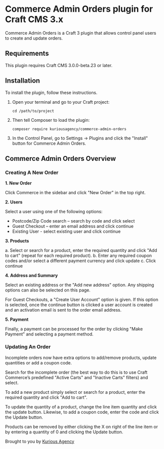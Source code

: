 # Commerce Admin Orders plugin for Craft CMS 3.x

Commerce Admin Orders is a Craft 3 plugin that allows control panel users to create and update orders.

## Requirements

This plugin requires Craft CMS 3.0.0-beta.23 or later.

## Installation

To install the plugin, follow these instructions.

1.  Open your terminal and go to your Craft project:

        cd /path/to/project

2.  Then tell Composer to load the plugin:

        composer require kuriousagency/commerce-admin-orders

3.  In the Control Panel, go to Settings → Plugins and click the "Install" button for Commerce Admin Orders.

## Commerce Admin Orders Overview

### Creating A New Order

**1. New Order**

Click Commerce in the sidebar and click "New Order" in the top right.

**2. Users**

Select a user using one of the following options:
* Postcode/Zip Code search – search by code and click select
* Guest Checkout – enter an email address and click continue
* Existing User - select existing user and click continue

**3. Products**

a.	Select or search for a product, enter the required quantity and click "Add to cart" (repeat for each required product). 
b.	Enter any required coupon codes and/or select a different payment currency and click update
c.	Click continue

**4. Address and Summary**

Select an existing address or the "Add new address" option. Any shipping options can also be selected on this page.

For Guest Checkouts, a "Create User Account" option is given. If this option is selected, once the continue button is clicked a user account is created and an activation email is sent to the order email address.

**5. Payment**

Finally, a payment can be processed for the order by clicking "Make Payment" and selecting a payment method.
 
### Updating An Order

Incomplete orders now have extra options to add/remove products, update quantities or add a coupon code.

Search for the incomplete order (the best way to do this is to use Craft Commerce’s predefined "Active Carts" and "Inactive Carts" filters) and select.

To add a new product simply select or search for a product, enter the required quantity and click "Add to cart". 

To update the quantity of a product, change the line item quantity and click the update button. Likewise, to add a coupon code, enter the code and click the Update button.

Products can be removed by either clicking the X on right of the line item or by entering a quantity of 0 and clicking the Update button.





Brought to you by [Kurious Agency](https://kurious.agency)
